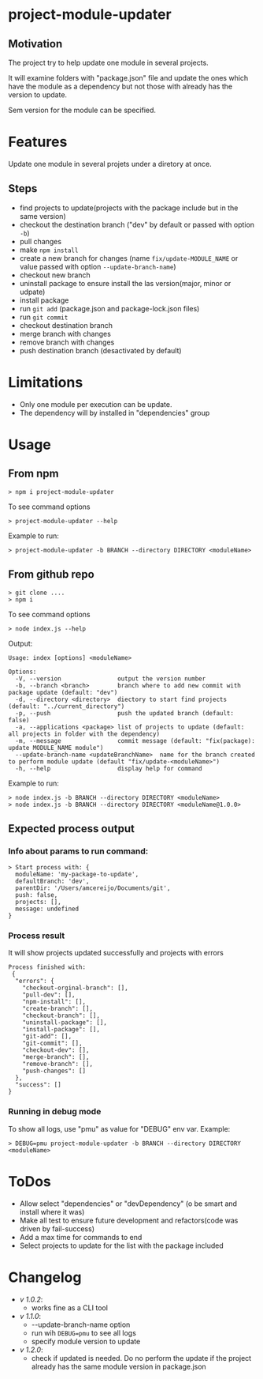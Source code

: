 # project-module-updater
## Motivation
The project try to help update one module in several projects.

It will examine folders with "package.json" file and update the ones which have the module as a dependency but not those with already has the version to update.

Sem version for the module can be specified.

# Features
Update one module in several projets under a diretory at once.

## Steps
* find projects to update(projects with the package include but in the same version)
* checkout the destination branch ("dev" by default or passed with option `-b`)
* pull changes
* make `npm install`
* create a new branch for changes (name `fix/update-MODULE_NAME` or value passed with option `--update-branch-name`)
* checkout new branch
* uninstall package to ensure install the las version(major, minor or udpate)
* install package
* run `git add` (package.json and package-lock.json files)
* run `git commit`
* checkout destination branch
* merge branch with changes
* remove branch with changes
* push destination branch (desactivated by default)

# Limitations
* Only one module per execution can be update.
* The dependency will by installed in "dependencies" group

# Usage
## From npm
```
> npm i project-module-updater
```
To see command options
```
> project-module-updater --help
```
Example to run:
```
> project-module-updater -b BRANCH --directory DIRECTORY <moduleName>
```

## From github repo
```
> git clone ....
> npm i
```

To see command options
```
> node index.js --help
```
Output:
```
Usage: index [options] <moduleName>

Options:
  -V, --version                output the version number
  -b, --branch <branch>        branch where to add new commit with package update (default: "dev")
  -d, --directory <directory>  diectory to start find projects (default: "../current_directory")
  -p, --push                   push the updated branch (default: false)
  -a, --applications <package> list of projects to update (default: all projects in folder with the dependency)
  -m, --message                commit message (default: "fix(package): update MODULE_NAME module")
  --update-branch-name <updateBranchName>  name for the branch created to perform module update (default "fix/update-<moduleName>")
  -h, --help                   display help for command
```

Example to run:
```
> node index.js -b BRANCH --directory DIRECTORY <moduleName>
> node index.js -b BRANCH --directory DIRECTORY <moduleName@1.0.0>
```

## Expected process output
### Info about params to run command:
```
> Start process with: {
  moduleName: 'my-package-to-update',
  defaultBranch: 'dev',
  parentDir: '/Users/amcereijo/Documents/git',
  push: false,
  projects: [],
  message: undefined
}
```
### Process result
It will show projects updated successfully and projects with errors
```
Process finished with:
 {
  "errors": {
    "checkout-orginal-branch": [],
    "pull-dev": [],
    "npm-install": [],
    "create-branch": [],
    "checkout-branch": [],
    "uninstall-package": [],
    "install-package": [],
    "git-add": [],
    "git-commit": [],
    "checkout-dev": [],
    "merge-branch": [],
    "remove-branch": [],
    "push-changes": []
  },
  "success": []
}
```

### Running in debug mode
To show all logs, use "pmu" as value for "DEBUG" env var. Example:
```
> DEBUG=pmu project-module-updater -b BRANCH --directory DIRECTORY <moduleName>
```

# ToDos
* Allow select "dependencies" or "devDependency" (o be smart and install where it was)
* Make all test to ensure future development and refactors(code was driven by fail-success)
* Add a max time for commands to end
* Select projects to update for the list with the package included

# Changelog
* *v 1.0.2*:
  * works fine as a CLI tool
* *v 1.1.0*:
  * --update-branch-name option
  * run wih `DEBUG=pmu` to see all logs
  * specify module version to update
* *v 1.2.0*:
  * check if updated is needed. Do no perform the update if the project already has the same module version in package.json